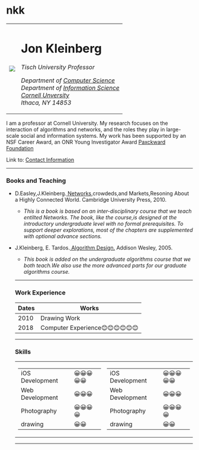 # nkk
<!doctype html>
<html>
 <head>
    <title> MY FIRST WEB </title>
  </head>
   <body>
<table cellspacing="20">
 <tr>
   <td> <img src="C:\Users\DELL\Downloads\circle-cropped (1).png" size="400"></td>
  <td> <h1> Jon Kleinberg</h1>
  <em> Tisch University Professor</em><br>

   <em>Department of <a href="http://www.cs.cornell.edu/"> Computer Science </a><br>
  Department of <a href="https://infosci.cornell.edu/">Information Science </a><br>
   <em><a href="https://cuinfo.cornell.edu/">Cornell Unversity </em></a><br>
  Ithaca, NY 14853</em><br></td>
</tr>
</table>
 

   <p> I am a professor at Cornell University. My research focuses on the interaction of algorithms and networks, and the roles they play in large-scale social and information systems. My work has been supported by an NSF Career Award, an ONR Young Investigator Award <a href="https://www.packard.org/what-we-fund/science/packard-fellowships-for-science-and-engineering/"> Paxckward Foundation</a> </p>
   <p> Link to: <a href="file:///C:/Users/DELL/Desktop/neer.html"> Contact Information</a> </p>
   <hr>
   <h3>Books and Teaching</h3>
  <ul>
 <li>D.Easley,J.Kleinberg.<a href="http://www.cs.cornell.edu/home/kleinber/networks-book/"> Networks</a>,crowdeds,and Markets,Resoning About a Highly Connected World. Cambridge University Press, 2010.</li>
<ul>
   <li><em> This is a book is based on an inter-disciplinary course that we teach entilted Networks. The book, like the course,is designed at the introductory undergraduate level with no formal prerequisites. To support deeper explorations, most of the chapters are supplemented with optional advance sections.</em></li>
</ul>
</ul>
  <ul> <li> J.Kleinberg, E. Tardos.<a href="https://www.pearson.com/us/higher-education/program/Kleinberg-Algorithm-Design/PGM319216.html"> Algorithm Design.</a> Addison Wesley, 2005.</li>
<ul>
<li>
<em> This book is added on the undergraduate algorithms course that we both teach.We also use the more advanced parts for our graduate algorithms course.</em>
</li>
</ul> 
<hr>
 
 <h3>Work Experience </h3>
  <table cellspacing="10">
 <thead>
<tr>
<th>Dates</th>
<th> Works</th>
</tr>
</thead>
 <tr>
<td> 2010</td>
<td> Drawing Work</td>
</tr>
<tr>
<td>2018</td>
<td> Computer Experience😊😊😊😊😊😊</td>
</tr>
</table>
<hr>
<h3> Skills </h3>
   <table>
    <tr> 
    <td>
        <table>
   <tr>
    <td> iOS Development </td>
  <td> 😀😀😀😀😀</td>
</tr>
<tr>
<td> Web Development</td>
<td>😀😀😀</td>
</tr>
<tr>
<td>Photography</td>
<td>😀😀😀😀</td>
</tr>
<tr>
<td>drawing</td>
<td>😀😀</td>
</tr>
</table>
</td>
<td><table>
   <tr>
    <td> iOS Development </td>
  <td> 😀😀😀😀😀</td>
</tr>
<tr>
<td> Web Development</td>
<td>😀😀😀</td>
</tr>
<tr>
<td>Photography</td>
<td>😀😀😀😀</td>
</tr>
<tr>
<td>drawing</td>
<td>😀😀</td>
</tr>
</table></td>
</tr>
</table>





<hr>

</body>
</html>
